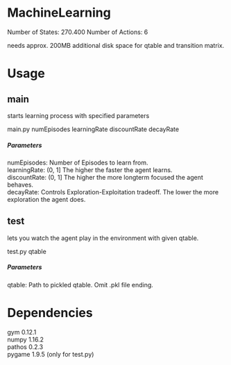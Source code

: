 # MachineLearning  
Number of States: 270.400
Number of Actions: 6

needs approx. 200MB additional disk space for qtable and transition matrix.  

# Usage  
## main    
starts learning process with specified parameters  

main.py numEpisodes learningRate discountRate decayRate  


##### Parameters
numEpisodes:    Number of Episodes to learn from.  
learningRate:   (0, 1] The higher the faster the agent learns.  
discountRate:   (0, 1] The higher the more longterm focused the agent behaves.   
decayRate:      Controls Exploration-Exploitation tradeoff. The lower the more exploration the agent does.  

## test  
lets you watch the agent play in the environment with given qtable. 

test.py qtable  


##### Parameters
qtable:         Path to pickled qtable. Omit .pkl file ending.  

# Dependencies  
gym 0.12.1  
numpy 1.16.2  
pathos 0.2.3  
pygame 1.9.5 (only for test.py)  
